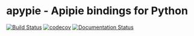 # apypie - Apipie bindings for Python

[![Build Status](https://travis-ci.com/Apipie/apypie.svg?branch=master)](https://travis-ci.com/Apipie/apypie)
[![codecov](https://codecov.io/gh/Apipie/apypie/branch/master/graph/badge.svg)](https://codecov.io/gh/Apipie/apypie)
[![Documentation Status](https://readthedocs.org/projects/apypie/badge/?version=latest)](https://apypie.readthedocs.io/en/latest/?badge=latest)
